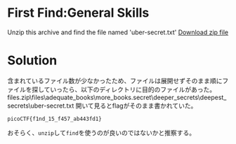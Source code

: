# First Find:General Skills

Unzip this archive and find the file named 'uber-secret.txt'
[Download zip file](files.zip)

# Solution

含まれているファイル数が少なかったため、ファイルは展開せずそのまま順にファイルを探していったら、以下のディレクトリに目的のファイルがあった。
files.zip\files\adequate_books\more_books\.secret\deeper_secrets\deepest_secrets\uber-secret.txt
開いて見るとflagがそのまま書かれていた。

`picoCTF{f1nd_15_f457_ab443fd1}`

おそらく、`unzip`して`find`を使うのが良いのではないかと推察する。
